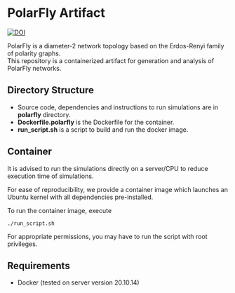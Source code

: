 # PolarFly Artifact 
[![DOI](https://zenodo.org/badge/322350492.svg)](https://zenodo.org/badge/latestdoi/322350492)

PolarFly is a diameter-2 network topology based on the Erdos-Renyi family of polarity
graphs. <br />
This repository is a containerized artifact for generation and analysis of PolarFly networks.


## Directory Structure
- Source code, dependencies and instructions to run simulations are in **polarfly** directory.
- **Dockerfile.polarfly** is the Dockerfile for the container.
- **run_script.sh** is a script to build and run the docker image.

## Container
It is advised to run the simulations directly on a server/CPU
to reduce execution time of simulations.

For ease of reproducibility, we provide a container image
which launches an Ubuntu kernel with all dependencies pre-installed.

To run the container image, execute
```
./run_script.sh
```
For appropriate permissions, you may have to run the script with root privileges.

## Requirements
- Docker (tested on server version 20.10.14)
